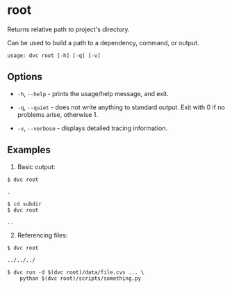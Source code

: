 # root

Returns relative path to project's directory.

Can be used to build a path to a dependency, command, or output.

```usage
usage: dvc root [-h] [-q] [-v]
```

## Options

- `-h`, `--help` - prints the usage/help message, and exit.

- `-q`, `--quiet` - does not write anything to standard output. Exit with 0 if
  no problems arise, otherwise 1.

- `-v`, `--verbose` - displays detailed tracing information.

## Examples

1. Basic output:

```dvc
$ dvc root

.

$ cd subdir
$ dvc root

..
```

2. Referencing files:

```dvc
$ dvc root

../../../

$ dvc run -d $(dvc root)/data/file.cvs ... \
    python $(dvc root)/scripts/something.py
```
